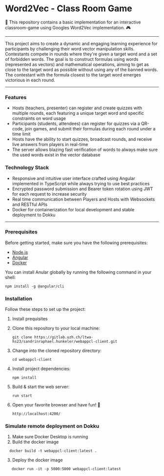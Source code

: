 # Word2Vec - Class Room Game

🎉 This repository contains a basic implementation for an interactive classroom-game using Googles Word2Vec implementation. 🎮

---

This project aims to create a dynamic and engaging learning experience for participants by challenging their word vector manipulation skills. Contestants compete in rounds where they're given a target word and a set of forbidden words. The goal is to construct formulas using words (represented as vectors) and mathematical operations, aiming to get as close to the target word as possible without using any of the banned words. The contestant with the formula closest to the target word emerges victorious in each round.

---

### Features

- Hosts (teachers, presenter) can register and create quizzes with multiple rounds, each featuring a unique target word and specific constraints on word usage
- Participants (students, attendees) can register for quizzes via a QR-code, join games, and submit their formulas during each round under a time limit
- Hosts have the ability to start quizzes, broadcast rounds, and receive live answers from players in real-time
- The server allows blazing fast verification of words to always make sure the used words exist in the vector database

### Technology Stack

- Responsive and intuitive user interface crafted using Angular implemented in TypeScript while always trying to use best practices
- Encrypted password submission and Bearer token rotation using JWT for each request to increase security
- Real time communication between Players and Hosts with Websockets and RESTful APIs
- Docker for containerization for local development and stable deployment to Dokku

---

### Prerequisites

Before getting started, make sure you have the following prerequisites:

- [Node.js](https://nodejs.org/en)
- [Angular](https://angular.io/)
- [Docker](https://www.docker.com/)

You can install Anular globally by running the following command in your shell:

```shell
npm install -g @angular/cli
```

### Installation

Follow these steps to set up the project:

1. Install prequisites
2. Clone this repository to your local machine:

   ```shell
   git clone https://gitlab.uzh.ch/ltwa-hs23/sandrinraphael.hunkeler/webappcl-client.git
   ```

3. Change into the cloned repository directory:

   ```shell
   cd webappcl-client
   ```

4. Install project dependencies:

   ```shell
   npm install
   ```

5. Build & start the web server:

   ```shell
   run start
   ```

6. Open your favorite browser and have fun! 🎉
   ```shell
   http://localhost:4200/
   ```

### Simulate remote deployment on Dokku
1. Make sure Docker Desktop is running
2. Build the docker image
```shell
  docker build -t webappcl-client:latest .
  ```

3. Deploy the docker image
   
```shell
   docker run -it -p 5000:5000 webappcl-client:latest 
```
